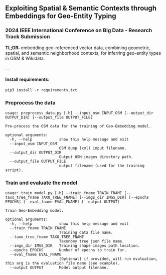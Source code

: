 ## Exploiting Spatial & Semantic Contexts through Embeddings for Geo-Entity Typing
### 2024 IEEE International Conference on Big Data - Research Track Submission
__TL;DR:__ embedding geo-referenced vector data, combining geometric, spatial, and semantic neighborhood contexts, for inferring geo-entity types in OSM & Wikidata.

__

#### Install requirements:
```commandline
pip3 install -r requirements.txt
```

### Preprocess the data
```commandline
usage: preprocess_data.py [-h] --input_osm INPUT_OSM [--output_dir OUTPUT_DIR] [--output_file OUTPUT_FILE]

Pre-process the OSM data for the training of Geo-Embedding model.

optional arguments:
  -h, --help            show this help message and exit
  --input_osm INPUT_OSM
                        OSM dump (xml) input filename.
  --output_dir OUTPUT_DIR
                        Output OSM images directory path.
  --output_file OUTPUT_FILE
                        output filename (used for the training script).
```

### Train and evaluate the model
```commandline
usage: train_model.py [-h] --train_fname TRAIN_FNAME [--taxo_tree_fname TAXO_TREE_FNAME] [--imgs_dir IMGS_DIR] [--epochs EPOCHS] [--eval_fname EVAL_FNAME] [--output OUTPUT]

Train Geo-Embedding model.

optional arguments:
  -h, --help            show this help message and exit
  --train_fname TRAIN_FNAME
                        Training data file name.
  --taxo_tree_fname TAXO_TREE_FNAME
                        Taxonomy tree json file name.
  --imgs_dir IMGS_DIR   Training shape images path location.
  --epochs EPOCHS       Number of epochs to train for.
  --eval_fname EVAL_FNAME
                        [Optional] if provided, will run evaluation, this arg is the evaluation file name (see example).
  --output OUTPUT       Model output filename.
```

